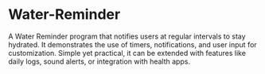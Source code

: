 # Water-Reminder
A Water Reminder program that notifies users at regular intervals to stay hydrated. It demonstrates the use of timers, notifications, and user input for customization. Simple yet practical, it can be extended with features like daily logs, sound alerts, or integration with health apps.
